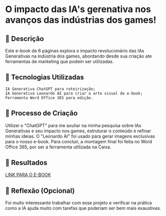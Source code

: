 # O impacto das IA's gerenativa nos avanços das indústrias dos games!

## 📒 Descrição
Este e-book de 6 páginas explora o impacto revolucionário das IAs Generativas na indústria dos games, abordando desde sua criação ate ferramentas de marketing que podem ser utilizadas.

## 🤖 Tecnologias Utilizadas

    IA Generativa ChatGPT para roteirização;
    IA Generativa Leonardo AI para criar a arte visual do e-book;
    Ferramenta Word Office 365 para edição.


## 🧐 Processo de Criação
Utilizei o "ChatGPT" para me axuliar na minha pesquisa sobre IAs Generativas e seu impacto nos games, estruturar o conteúdo e refinar minhas ideias. O "Leonardo AI" foi usado para gerar imagens exclusivas para o nosso e-book. Para concluir, a montagem final foi feita no Word Office 365, por ser a ferramenta utilizada na Caixa.

## 🚀 Resultados
[LINK PARA O E-BOOK](https://github.com/kelvincol/lab-natty-or-not/blob/main/exemplos/E-BOOK.md)

## 💭 Reflexão (Opcional)
Foi muito interessante trabalhar com esse projeto e verificar na prática como a IA ajuda muito com tarefas que poderiam ser bem mais exaustivas.
